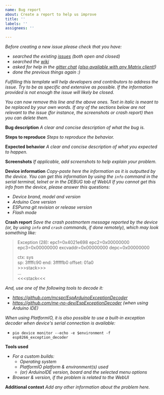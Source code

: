 ```yaml
---
name: Bug report
about: Create a report to help us improve
title: ''
labels: ''
assignees: ''

---
```


*Before creating a new issue please check that you have:*

* *searched the existing [issues](https://github.com/xoseperez/espurna/issues) (both open and closed)*
* *searched the [wiki](https://github.com/xoseperez/espurna/wiki)*
* *asked for help in the [gitter chat](https://gitter.im/tinkerman-cat/espurna) ([also available with any Matrix client!](https://matrix.to/#/#tinkerman-cat_espurna:gitter.im))*
* *done the previous things again :)*

*Fulfilling this template will help developers and contributors to address the issue. Try to be as specific and extensive as possible. If the information provided is not enough the issue will likely be closed.*

*You can now remove this line and the above ones. Text in italic is meant to be replaced by your own words. If any of the sections below are not relevant to the issue (for instance, the screenshots or crash report) then you can delete them.*

**Bug description**
*A clear and concise description of what the bug is.*

**Steps to reproduce**
*Steps to reproduce the behavior.*

**Expected behavior**
*A clear and concise description of what you expected to happen.*

**Screenshots**
*If applicable, add screenshots to help explain your problem.*

**Device information**
*Copy-paste here the information as it is outputted by the device. You can get this information by using the `info` command in the serial terminal, telnet or in the DEBUG tab of WebUI*
*If you cannot get this info from the device, please answer this questions:*
* *Device brand, model and version*
* *Arduino Core version*
* *ESPurna git revision or release version*
* *Flash mode*

**Crash report**
*Save the crash postmortem message reported by the device (or, by using `info` and `crash` commands, if done remotely), which may look something like:*
> Exception (28):
> epc1=0x4021e698 epc2=0x00000000 epc3=0x00000000 excvaddr=0x00000000 depc=0x00000000  
>   
> ctx: sys  
> sp: 3ffffc90 end: 3fffffb0 offset: 01a0  
> \>\>\>stack\>\>\>  
> ...  
> \<\<\<stack\<\<\<  
>  

*And, use one of the following tools to decode it:*
- *https://github.com/mcspr/EspArduinoExceptionDecoder*
- *https://github.com/me-no-dev/EspExceptionDecoder (when using Arduino IDE)*

*When using PlatformIO, it is also possible to use a built-in exception decoder when device's serial connection is available:*
- `pio device monitor --echo -e $environment -f esp8266_exception_decoder`

**Tools used**
* *For a custom builds:*
  * *Operating system*
  * *PlatformIO platform & environment(s) used*
  * *(or) ArduinoIDE version, board and the selected menu options*
* *Browser & version, if the problem is related to the WebUI*

**Additional context**
*Add any other information about the problem here.*
